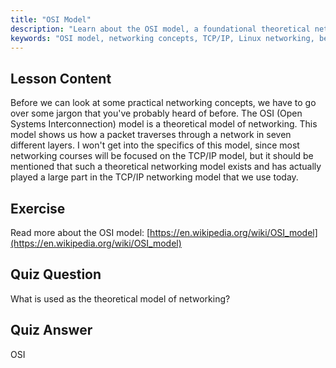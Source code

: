 ```yaml
---
title: "OSI Model"
description: "Learn about the OSI model, a foundational theoretical networking concept. Understand its 7 layers and relevance to TCP/IP. Essential Linux networking guide for beginners."
keywords: "OSI model, networking concepts, TCP/IP, Linux networking, beginner tutorial, network layers, theoretical model"
---
```


## Lesson Content

Before we can look at some practical networking concepts, we have to go over some jargon that you've probably heard of before. The OSI (Open Systems Interconnection) model is a theoretical model of networking. This model shows us how a packet traverses through a network in seven different layers. I won't get into the specifics of this model, since most networking courses will be focused on the TCP/IP model, but it should be mentioned that such a theoretical networking model exists and has actually played a large part in the TCP/IP networking model that we use today.

## Exercise

Read more about the OSI model: [https://en.wikipedia.org/wiki/OSI_model](https://en.wikipedia.org/wiki/OSI_model)

## Quiz Question

What is used as the theoretical model of networking?

## Quiz Answer

OSI
